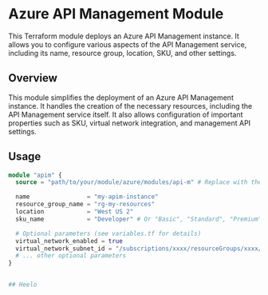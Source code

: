 # Azure API Management Module

This Terraform module deploys an Azure API Management instance. It allows you to configure various aspects of the API Management service, including its name, resource group, location, SKU, and other settings.

## Overview

This module simplifies the deployment of an Azure API Management instance. It handles the creation of the necessary resources, including the API Management service itself. It also allows configuration of important properties such as SKU, virtual network integration, and management API settings.

## Usage

```terraform
module "apim" {
  source = "path/to/your/module/azure/modules/api-m" # Replace with the actual path

  name                = "my-apim-instance"
  resource_group_name = "rg-my-resources"
  location            = "West US 2"
  sku_name            = "Developer" # Or "Basic", "Standard", "Premium", "Consumption"

  # Optional parameters (see variables.tf for details)
  virtual_network_enabled = true
  virtual_network_subnet_id = "/subscriptions/xxxx/resourceGroups/xxxx/providers/Microsoft.Network/virtualNetworks/xxxx/subnets/xxxx"
  # ... other optional parameters
}


## Heelo
